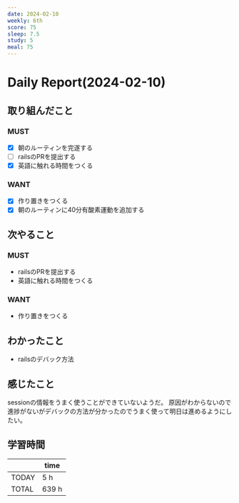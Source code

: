 ```yaml
---
date: 2024-02-10
weekly: 6th
score: 75
sleep: 7.5
study: 5
meal: 75
---
```

# Daily Report(2024-02-10)
## 取り組んだこと
### MUST
- [x] 朝のルーティンを完遂する
- [ ] railsのPRを提出する
- [x] 英語に触れる時間をつくる
### WANT
- [x] 作り置きをつくる
- [x] 朝のルーティンに40分有酸素運動を追加する
## 次やること
### MUST
- railsのPRを提出する
- 英語に触れる時間をつくる
### WANT
- 作り置きをつくる
## わかったこと
- railsのデバック方法
## 感じたこと
sessionの情報をうまく使うことができていないようだ。
原因がわからないので進捗がないがデバックの方法が分かったのでうまく使って明日は進めるようにしたい。
## 学習時間
|       | time  | 
| ----- | ----- |
| TODAY | 5 h   |
| TOTAL | 639 h |
